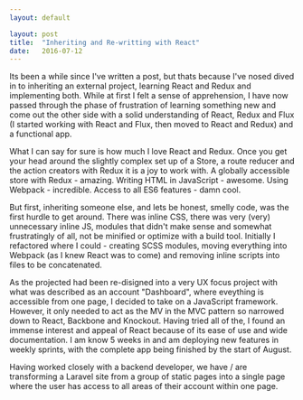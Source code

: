 ```yaml
---
layout: default

layout: post
title:  "Inheriting and Re-writting with React"
date:   2016-07-12
---
```


Its been a while since I've written a post, but thats because I've nosed dived in to inheriting an external project, learning React and Redux and implementing both. While at first I felt a sense of apprehension, I have now passed through the phase of frustration of learning something new and come out the other side with a solid understanding of React, Redux and Flux (I started working with React and Flux, then moved to React and Redux) and a functional app.

What I can say for sure is how much I love React and Redux. Once you get your head around the slightly complex set up of a Store, a route reducer and the action creators with Redux it is a joy to work with. A globally accessible store with Redux - amazing. Writing HTML in JavaScript - awesome. Using Webpack - incredible. Access to all ES6 features - damn cool.

But first, inheriting someone else, and lets be honest, smelly code, was the first hurdle to get around. There was inline CSS, there was very (very) unnecessary inline JS, modules that didn't make sense and somewhat frustratingly of all, not be minified or optimize with a build tool. Initially I refactored where I could - creating SCSS modules, moving everything into Webpack (as I knew React was to come) and removing inline scripts into files to be concatenated.

As the projected had been re-disigned into a very UX focus project with what was described as an account "Dashboard", where eveything is accessible from one page, I decided to take on a JavaScript framework. However, it only needed to act as the MV in the MVC pattern so narrowed down to React, Backbone and Knockout. Having tried all of the, I found an immense interest and appeal of React because of its ease of use and wide documentation. I am know 5 weeks in and am deploying new features in weekly sprints, with the complete app being finished by the start of August.

Having worked closely with a backend developer, we have / are transforming a Laravel site from a group of static pages into a single page where the user has access to all areas of their account within one page.
